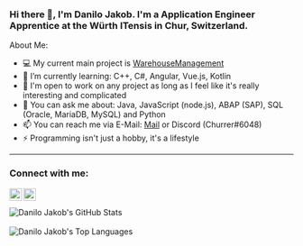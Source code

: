 ### Hi there 👋, I'm Danilo Jakob. I'm a Application Engineer Apprentice at the Würth ITensis in Chur, Switzerland.


About Me:

- 💻 My current main project is [WarehouseManagement](https://github.com/DaniloMurer/WarehouseManagement)
- 🌱 I’m currently learning: C++, C#, Angular, Vue.js, Kotlin
- 👯 I'm open to work on any project as long as I feel like it's really interesting and complicated
- 💬 You can ask me about: Java, JavaScript (node.js), ABAP (SAP), SQL (Oracle, MariaDB, MySQL) and Python
- 📫 You can reach me via E-Mail: [Mail](mailto:danilo.murer@gmail.com) or Discord (Churrer#6048)
- ⚡ Programming isn't just a hobby, it's a lifestyle
---

### Connect with me:
[<img align="left" alt="Danilo Jakob | LinkedIn" width="22px" src="https://cdn.jsdelivr.net/npm/simple-icons@3.0.1/icons/linkedin.svg" />](https://www.linkedin.com/in/danilo-jakob-b5a149151/)
[<img align="left" alt="Danilo Jakob | Twitter" width="22px" src="https://cdn.jsdelivr.net/npm/simple-icons@3.0.1/icons/twitter.svg" />](https://twitter.com/DaniloJakob)

<br>
<br>

<img alt="Danilo Jakob's GitHub Stats" src="https://github-readme-stats.vercel.app/api?username=DaniloMurer&show_icons=true&hide_border=true&count_private=true&hide=stars&title_color=#000000&include_all_commits=true" />

<br>
<br>

<img alt="Danilo Jakob's Top Languages" src="https://github-readme-stats.vercel.app/api/top-langs/?username=DaniloMurer&hide_border=true" />

